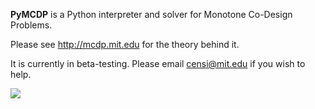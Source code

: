 
**PyMCDP** is a Python interpreter and solver for Monotone Co-Design Problems.

Please see <http://mcdp.mit.edu> for the theory behind it.

It is currently in beta-testing. Please email censi@mit.edu if you wish to help.



<img src="http://mcdp.mit.edu/mcdp_intro/1510_mcdp_examples01_battery_actuation.png"/>